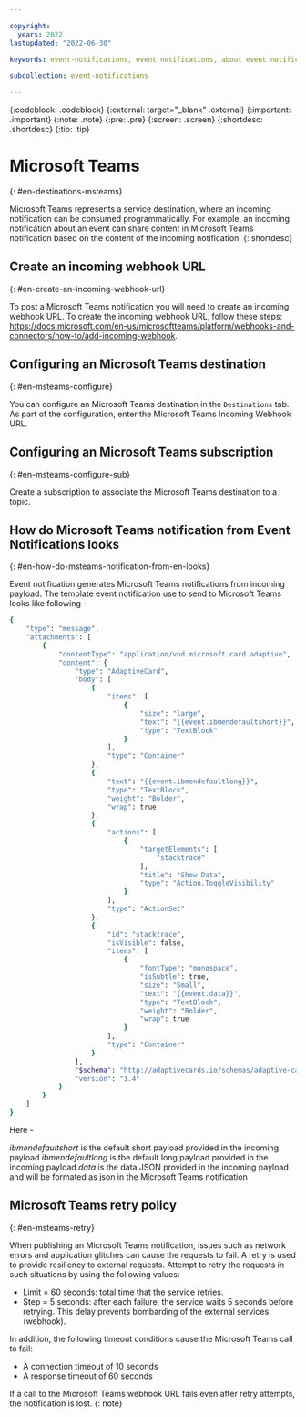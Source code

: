 ```yaml
---

copyright:
  years: 2022
lastupdated: "2022-06-30"

keywords: event-notifications, event notifications, about event notifications, destinations, ms teams, Microsoft Teams

subcollection: event-notifications

---
```


{:codeblock: .codeblock}
{:external: target="_blank" .external}
{:important: .important}
{:note: .note}
{:pre: .pre}
{:screen: .screen}
{:shortdesc: .shortdesc}
{:tip: .tip}

# Microsoft Teams
{: #en-destinations-msteams}

Microsoft Teams represents a service destination, where an incoming notification can be consumed programmatically. For example, an incoming notification about an event can share content in Microsoft Teams notification based on the content of the incoming notification.
{: shortdesc}

## Create an incoming webhook URL 
{: #en-create-an-incoming-webhook-url}

To post a Microsoft Teams notification you will need to create an incoming webhook URL. To create the incoming webhook URL, follow these steps: https://docs.microsoft.com/en-us/microsoftteams/platform/webhooks-and-connectors/how-to/add-incoming-webhook.

## Configuring an Microsoft Teams destination
{: #en-msteams-configure}

You can configure an Microsoft Teams destination in the `Destinations` tab. As part of the configuration, enter the Microsoft Teams Incoming Webhook URL.

## Configuring an Microsoft Teams subscription
{: #en-msteams-configure-sub}

Create a subscription to associate the Microsoft Teams destination to a topic.

## How do Microsoft Teams notification from Event Notifications looks 
{: #en-how-do-msteams-notification-from-en-looks}

Event notification generates Microsoft Teams notifications from incoming payload. The template event notification use to send to Microsoft Teams looks like following - 

```sh
{
    "type": "message",
    "attachments": [
        {
            "contentType": "application/vnd.microsoft.card.adaptive",
            "content": {
                "type": "AdaptiveCard",
                "body": [
                    {
                        "items": [
                            {
                                "size": "large",
                                "text": "{{event.ibmendefaultshort}}",
                                "type": "TextBlock"
                            }
                        ],
                        "type": "Container"
                    },
                    {
                        "text": "{{event.ibmendefaultlong}}",
                        "type": "TextBlock",
                        "weight": "Bolder",
                        "wrap": true
                    },
                    {
                        "actions": [
                            {
                                "targetElements": [
                                    "stacktrace"
                                ],
                                "title": "Show Data",
                                "type": "Action.ToggleVisibility"
                            }
                        ],
                        "type": "ActionSet"
                    },
                    {
                        "id": "stacktrace",
                        "isVisible": false,
                        "items": [
                            {
                                "fontType": "monospace",
                                "isSubtle": true,
                                "size": "Small",
                                "text": "{{event.data}}",
                                "type": "TextBlock",
                                "weight": "Bolder",
                                "wrap": true
                            }
                        ],
                        "type": "Container"
                    }
                ],
                "$schema": "http://adaptivecards.io/schemas/adaptive-card.json",
                "version": "1.4"
            }
        }
    ]
}
```

Here - 

*ibmendefaultshort* is the default short payload provided in the incoming payload
*ibmendefaultlong* is tbe default long payload provided in the incoming payload
*data* is the data JSON provided in the incoming payload and will be formated as json in the Microsoft Teams notification

## Microsoft Teams retry policy
{: #en-msteams-retry}

When publishing an Microsoft Teams notification, issues such as network errors and application glitches can cause the requests to fail. A retry is used to provide resiliency to external requests. Attempt to retry the requests in such situations by using the following values:

- Limit = 60 seconds: total time that the service retries.
- Step = 5 seconds: after each failure, the service waits 5 seconds before retrying. This delay prevents bombarding of the external services (webhook).

In addition, the following timeout conditions cause the Microsoft Teams call to fail:

- A connection timeout of 10 seconds
- A response timeout of 60 seconds

If a call to the Microsoft Teams webhook URL fails even after retry attempts, the notification is lost.
{: note}
